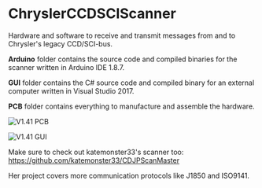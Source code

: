 # ChryslerCCDSCIScanner
Hardware and software to receive and transmit messages from and to Chrysler's legacy CCD/SCI-bus.

**Arduino** folder contains the source code and compiled binaries for the scanner written in Arduino IDE 1.8.7.

**GUI** folder contains the C# source code and compiled binary for an external computer written in Visual Studio 2017.

**PCB** folder contains everything to manufacture and assemble the hardware.

![V1.41 PCB](https://chryslerccdsci.files.wordpress.com/2019/08/img_20190824_114650_02.jpg)

![V1.41 GUI](https://chryslerccdsci.files.wordpress.com/2019/09/sci-bus_set_minimum_idle_speed_01.png)

Make sure to check out katemonster33's scanner too: https://github.com/katemonster33/CDJPScanMaster

Her project covers more communication protocols like J1850 and ISO9141. 